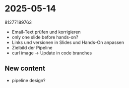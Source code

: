 # 2025-05-14

81277189763

- Email-Text prüfen und korrigieren
- only one slide before hands-on?
- Links und versionen in Slides und Hands-On anpassen
- Zielbild der Pipeline
- curl image -> Update in code branches

## New content

- pipeline design?
